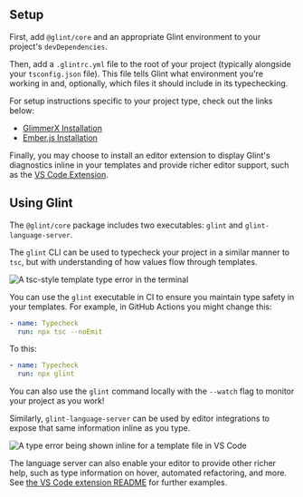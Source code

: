 ## Setup

First, add `@glint/core` and an appropriate Glint environment to your project's `devDependencies`.

Then, add a `.glintrc.yml` file to the root of your project (typically alongside your `tsconfig.json` file). This file tells Glint what environment you're working in and, optionally, which files it should include in its typechecking.

For setup instructions specific to your project type, check out the links below:

- [GlimmerX Installation](glimmerx/installation.md)
- [Ember.js Installation](ember/installation.md)

Finally, you may choose to install an editor extension to display Glint's diagnostics inline in your templates and provide richer editor support, such as the [VS Code Extension](https://marketplace.visualstudio.com/items?itemName=typed-ember.glint-vscode).

## Using Glint

The `@glint/core` package includes two executables: `glint` and `glint-language-server`.

The `glint` CLI can be used to typecheck your project in a similar manner to `tsc`, but with understanding of how values flow through templates.

![A `tsc`-style template type error in the terminal](https://user-images.githubusercontent.com/108688/111076577-1d61db00-84ed-11eb-876a-e5b504758d11.png)

You can use the `glint` executable in CI to ensure you maintain type safety in your templates.
For example, in GitHub Actions you might change this:

```yaml
- name: Typecheck
  run: npx tsc --noEmit
```

To this:

```yaml
- name: Typecheck
  run: npx glint
```

You can also use the `glint` command locally with the `--watch` flag to monitor your project as you work!

Similarly, `glint-language-server` can be used by editor integrations to expose that same information inline as you type.

![A type error being shown inline for a template file in VS Code](https://user-images.githubusercontent.com/108688/111076679-995c2300-84ed-11eb-934a-3a29f21be89a.png)

The language server can also enable your editor to provide other richer help, such as type information on hover, automated refactoring, and more. See [the VS Code extension README](https://github.com/typed-ember/glint/tree/main/packages/vscode) for further examples.
